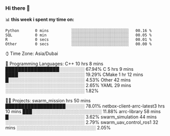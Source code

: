 ### Hi there 👋

<!--
**ejehoon/ejehoon** is a ✨ _special_ ✨ repository because its `README.md` (this file) appears on your GitHub profile.

Here are some ideas to get you started:

- 🔭 I’m currently working on ...
- 🌱 I’m currently learning ... 
- 👯 I’m looking to collaborate on ...
- 🤔 I’m looking for help with ...
- 💬 Ask me about ...
- 📫 How to reach me: ...
- 😄 Pronouns: ...
- ⚡ Fun fact: ...
-->



📊 **this week i spent my time on:**
<!--START_SECTION:waka-->

```text
Python       0 mins          ░░░░░░░░░░░░░░░░░░░░░░░░░   00.16 %
SQL          0 min           ░░░░░░░░░░░░░░░░░░░░░░░░░   00.05 %
R            0 secs          ░░░░░░░░░░░░░░░░░░░░░░░░░   00.01 %
Other        0 secs          ░░░░░░░░░░░░░░░░░░░░░░░░░   00.00 %
```
<!--END_SECTION:waka-->




⌚︎ Time Zone: Asia/Dubai

💬 Programming Languages: 
C++                      10 hrs 8 mins       █████████████████░░░░░░░░   67.94% 
C                        5 hrs 9 mins        ████░░░░░░░░░░░░░░░░░░░░░   19.29% 
CMake                    1 hr 12 mins        █░░░░░░░░░░░░░░░░░░░░░░░░   4.53% 
Other                    42 mins             ░░░░░░░░░░░░░░░░░░░░░░░░░   2.65% 
YAML                     29 mins             ░░░░░░░░░░░░░░░░░░░░░░░░░   1.82%

🐱‍💻 Projects: 
swarm_mission             hrs 50 mins      ███████████████████░░░░░░   78.01% 
netbox-client-arrc-latest3 hrs 10 mins       ███░░░░░░░░░░░░░░░░░░░░░░   11.88% 
arrc-library             58 mins             █░░░░░░░░░░░░░░░░░░░░░░░░   3.62% 
swarm_simulation         44 mins             ░░░░░░░░░░░░░░░░░░░░░░░░░   2.79% 
swarm_uav_control_ros1   32 mins             ░░░░░░░░░░░░░░░░░░░░░░░░░   2.05%

